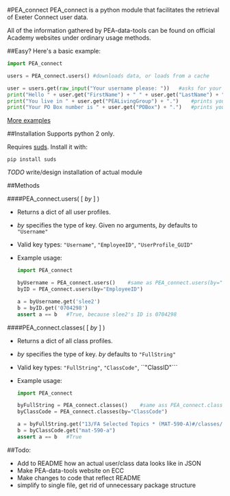 #PEA_connect
PEA_connect is a python module that facilitates the retrieval of Exeter Connect user data.

All of the information gathered by PEA-data-tools can be found on official Academy websites under ordinary usage methods.

##Easy?
Here's a basic example:
```python
import PEA_connect

users = PEA_connect.users()	#downloads data, or loads from a cache

user = users.get(raw_input("Your username please: "))	#asks for your username
print("Hello " + user.get("FirstName") + " " + user.get("LastName") + "!")	#prints your name
print("You live in " + user.get("PEALivingGroup") + ".")	#prints your dorm
print("Your PO Box number is " + user.get("POBox") + ".")	#prints your PO number
```

[More examples](PEA_/examples/README.md)

##Installation
Supports python 2 only.

Requires [suds](https://fedorahosted.org/suds/). Install it with:
```
pip install suds
```
_TODO_ write/design installation of actual module

##Methods

####PEA_connect.users( [ <i>by</i> ] )

 - Returns a dict of all user profiles.

 - *by* specifies the type of key. Given no arguments, *by* defaults to ```"Username"```

 - Valid key types: ```"Username"```, ```"EmployeeID"```, ```"UserProfile_GUID"```
 - Example usage:
	```python
	import PEA_connect

	byUsername = PEA_connect.users()	#same as PEA_connect.users(by="Username")
	byID = PEA_connect.users(by="EmployeeID")

	a = byUsername.get('slee2')
	b = byID.get('0704298')
	assert a == b	#True, because slee2's ID is 0704298
	```

####PEA_connect.classes( [ <i>by</i> ] )
 - Returns a dict of all class profiles.

 - *by* specifies the type of key. *by* defaults to ```"FullString"```

 - Valid key types: ```"FullString"```, ```"ClassCode"```, ``"ClassID"```
 - Example usage:
	```python
	import PEA_connect

	byFullString = PEA_connect.classes()	#same ass PEA_connect.classes(by="FullString")
	byClassCode = PEA_connect.classes(by="ClassCode")
	
	a = byFullString.get("13/FA Selected Topics * (MAT-590-A)#/classes/mat-590-a-cs81877")
	b = byClassCode.get("mat-590-a")
	assert a == b	#True
	```
##Todo:
 - Add to README how an actual user/class data looks like in JSON
 - Make PEA-data-tools website on ECC
 - Make changes to code that reflect README
  - simplify to single file, get rid of unnecessary package structure
